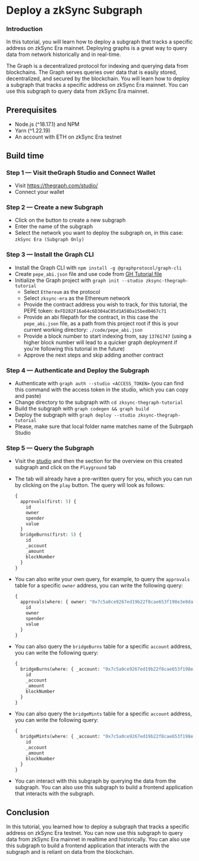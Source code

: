 # Deploy a zkSync Subgraph

### Introduction

In this tutorial, you will learn how to deploy a subgraph that tracks a specific address on zkSync Era mainnet. Deploying graphs is a great way to query data from network historically and in real-time.

The Graph is a decentralized protocol for indexing and querying data from blockchains. The Graph serves queries over data that is easily stored, decentralized, and secured by the blockchain. You will learn how to deploy a subgraph that tracks a specific address on zkSync Era mainnet. You can use this subgraph to query data from zkSync Era mainnet.

## Prerequisites

- Node.js (^18.17.1) and NPM
- Yarn (^1.22.19)
- An account with ETH on zkSync Era testnet

## Build time

### Step 1 — Visit theGraph Studio and Connect Wallet

- Visit <https://thegraph.com/studio/>
- Connect your wallet

### Step 2 — Create a new Subgraph

- Click on the button to create a new subgraph
- Enter the name of the subgraph
- Select the network you want to deploy the subgraph on, in this case: `zkSync Era (Subgraph Only)`

### Step 3 — Install the Graph CLI

- Install the Graph CLI with `npm install -g @graphprotocol/graph-cli`
- Create `pepe_abi.json` file and use code from [GH Tutorial file](https://github.com/zkSync-Community-Hub/tutorials/blob/main/tutorials/the-graph/code/pepe_abi.json)
- Initialize the Graph project with `graph init --studio zksync-thegraph-tutorial`
  - Select `Ethereum` as the protocol
  - Select `zksync-era` as the Ethereum network
  - Provide the contract address you wish to track, for this tutorial, the PEPE token: `0xFD282F16a64c6D304aC05d1A58Da15bed0467c71`
  - Provide an abi filepath for the contract, in this case the `pepe_abi.json` file, as a path from this project root if this is your current working directory: `./code/pepe_abi.json`
  - Provide a block number to start indexing from, say `13761747` (using a higher block number will lead to a quicker graph deployment if you're following this tutorial in the future)
  - Approve the next steps and skip adding another contract

### Step 4 — Authenticate and Deploy the Subgraph

- Authenticate with `graph auth --studio <ACCESS_TOKEN>` (you can find this command with the access token in the studio, which you can copy and paste)
- Change directory to the subgraph with `cd zksync-thegraph-tutorial`
- Build the subgraph with `graph codegen && graph build`
- Deploy the subgraph with `graph deploy --studio zksync-thegraph-tutorial`
- Please, make sure that local folder name matches name of the Subrgaph Studio

### Step 5 — Query the Subgraph

- Visit the [studio](https://thegraph.com/studio/) and then the section for the overview on this created subgraph and click on the `Playground` tab
- The tab will already have a pre-written query for you, which you can run by clicking on the `play` button. The query will look as follows:

  ```graphql
  {
    approvals(first: 5) {
      id
      owner
      spender
      value
    }
    bridgeBurns(first: 5) {
      id
      _account
      _amount
      blockNumber
    }
  }
  ```

- You can also write your own query, for example, to query the `approvals` table for a specific `owner` address, you can write the following query:

  ```graphql
  {
    approvals(where: { owner: "0x7c5a0ce9267ed19b22f8cae653f198e3e8daf098" }) {
      id
      owner
      spender
      value
    }
  }
  ```

- You can also query the `bridgeBurns` table for a specific `account` address, you can write the following query:

  ```graphql
  {
    bridgeBurns(where: { _account: "0x7c5a0ce9267ed19b22f8cae653f198e3e8daf098" }) {
      id
      _account
      _amount
      blockNumber
    }
  }
  ```

- You can also query the `bridgeMints` table for a specific `account` address, you can write the following query:

  ```graphql
  {
    bridgeMints(where: { _account: "0x7c5a0ce9267ed19b22f8cae653f198e3e8daf098" }) {
      id
      _account
      _amount
      blockNumber
    }
  }
  ```

- You can interact with this subgraph by querying the data from the subgraph. You can also use this subgraph to build a frontend application that interacts with the subgraph.

## Conclusion

In this tutorial, you learned how to deploy a subgraph that tracks a specific address on zkSync Era testnet. You can now use this subgraph to query data from zkSync Era mainnet in realtime and historically. You can also use this subgraph to build a frontend application that interacts with the subgraph and is reliant on data from the blockchain.

